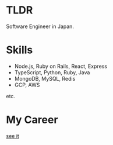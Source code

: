 # TLDR
Software Engineer in Japan.

# Skills
* Node.js, Ruby on Rails, React, Express
* TypeScript, Python, Ruby, Java
* MongoDB, MySQL, Redis
* GCP, AWS

etc.

# My Career
[see it](./docs/career/README.ja.md)

<!--
**tnbe21/tnbe21** is a ✨ _special_ ✨ repository because its `README.md` (this file) appears on your GitHub profile.

Here are some ideas to get you started:

- 🔭 I’m currently working on ...
- 🌱 I’m currently learning ...
- 👯 I’m looking to collaborate on ...
- 🤔 I’m looking for help with ...
- 💬 Ask me about ...
- 📫 How to reach me: ...
- 😄 Pronouns: ...
- ⚡ Fun fact: ...
-->
